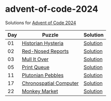 # advent-of-code-2024

Solutions for [Advent of Code 2024](https://adventofcode.com/2024)

| Day | Puzzle                                                         | Solution                             |
|-----|----------------------------------------------------------------|--------------------------------------|
| 01  | [Historian Hysteria](https://adventofcode.com/2024/day/1)      | [Solution](src/main/kotlin/Day01.kt) |
| 02  | [Red-Nosed Reports](https://adventofcode.com/2024/day/2)       | [Solution](src/main/kotlin/Day02.kt) |
| 03  | [Mull It Over](https://adventofcode.com/2024/day/3)            | [Solution](src/main/kotlin/Day03.kt) |
| 05  | [Print Queue](https://adventofcode.com/2024/day/5)             | [Solution](src/main/kotlin/Day05.kt) |
| 11  | [Plutonian Pebbles](https://adventofcode.com/2024/day/11)      | [Solution](src/main/kotlin/Day11.kt) |
| 17  | [Chronospatial Computer](https://adventofcode.com/2024/day/17) | [Solution](src/main/kotlin/Day17.kt) |
| 22  | [Monkey Market](https://adventofcode.com/2024/day/22)          | [Solution](src/main/kotlin/Day22.kt) |
